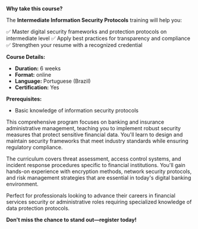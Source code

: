 **Why take this course?**

The **Intermediate Information Security Protocols** training will help you:

✅ Master digital security frameworks and protection protocols on intermediate level
✅ Apply best practices for transparency and compliance
✅ Strengthen your resume with a recognized credential

**Course Details:**
- **Duration:** 6 weeks
- **Format:** online
- **Language:** Portuguese (Brazil)
- **Certification:** Yes

**Prerequisites:**
- Basic knowledge of information security protocols

This comprehensive program focuses on banking and insurance administrative management, teaching you to implement robust security measures that protect sensitive financial data. You'll learn to design and maintain security frameworks that meet industry standards while ensuring regulatory compliance.

The curriculum covers threat assessment, access control systems, and incident response procedures specific to financial institutions. You'll gain hands-on experience with encryption methods, network security protocols, and risk management strategies that are essential in today's digital banking environment.

Perfect for professionals looking to advance their careers in financial services security or administrative roles requiring specialized knowledge of data protection protocols.

**Don't miss the chance to stand out—register today!**